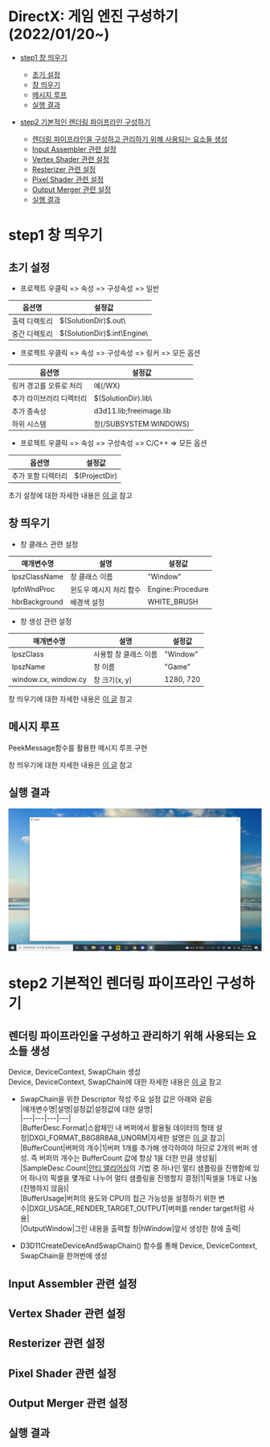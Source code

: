 # DirectX: 게임 엔진 구성하기(2022/01/20~)

- [step1 창 띄우기](#step1-창-띄우기)
    - [초기 설정](#초기-설정)
    - [창 띄우기](#창-띄우기)
    - [메시지 루프](#메시지-루프)
    - [실행 결과](#실행-결과)

- [step2 기본적인 렌더링 파이프라인 구성하기](#step2-기본적인-렌더링-파이프라인-구성하기)
    - [렌더링 파이프라인을 구성하고 관리하기 위해 사용되는 요소들 생성](#렌더링-파이프라인을-구성하고-관리하기-위해-사용되는-요소들-생성)
    - [Input Assembler 관련 설정](#Input-Assembler-관련-설정)
    - [Vertex Shader 관련 설정](#Vertex-Shader-관련-설정)
    - [Resterizer 관련 설정](#Resterizer-관련-설정)
    - [Pixel Shader 관련 설정](#Pixel-Shader-관련-설정)
    - [Output Merger 관련 설정](#Output-Merger-관련-설정)
    - [실행 결과](#실행-결과)

# step1 창 띄우기
## 초기 설정

- 프로젝트 우클릭 => 속성 => 구성속성 => 일반  

|옵션명|설정값|
|---|---|
|출력 디렉토리|\$(SolutionDir)$\.out\\ |
|중간 디렉토리|\$(SolutionDir)$.int\\Engine\\  |  

- 프로젝트 우클릭 => 속성 => 구성속성 => 링커 => 모든 옵션 

|옵션명|설정값|
|---|---|
|링커 경고를 오류로 처리|예(/WX)|
|추가 라이브러리 디렉터리|\$(SolutionDir).lib\\ |
|추가 종속성|d3d11.lib;freeimage.lib|
|하위 시스템|창(/SUBSYSTEM:WINDOWS)|  
  
- 프로젝트 우클릭 => 속성 => 구성속성 => C/C++ => 모든 옵션 

|옵션명|설정값|
|---|---|
|추가 포함 디렉터리|$(ProjectDir)| 
  
초기 설정에 대한 자세한 내용은 [이 글](https://blog.naver.com/jiy12345/222642266600) 참고  
  
## 창 띄우기
- 창 클래스 관련 설정  
  
|매개변수명|설명|설정값|
|---|---|---|
|lpszClassName|창 클래스 이름|\"Window\"| 
|lpfnWndProc|윈도우 메시지 처리 함수|Engine\::Procedure| 
|hbrBackground|배경색 설정|WHITE_BRUSH|

- 창 생성 관련 설정  
  
|매개변수명|설명|설정값|
|---|---|---|
|lpszClass|사용할 창 클래스 이름|"Window"|
|lpszName|창 이름|"Game"| 
|window.cx, window.cy|창 크기(x, y)|1280, 720| 
  
창 띄우기에 대한 자세한 내용은 [이 글](https://blog.naver.com/jiy12345/222643207733) 참고  
  
## 메시지 루프  
  
  PeekMessage함수를 활용한 메시지 루프 구현

창 띄우기에 대한 자세한 내용은 [이 글](https://blog.naver.com/jiy12345/222650250442) 참고

## 실행 결과
![step 1 execution result](https://github.com/jiy12345/DirectX-Game-Engine/blob/master/Result-Images/step%201%20execution%20result.png)

# step2 기본적인 렌더링 파이프라인 구성하기
## 렌더링 파이프라인을 구성하고 관리하기 위해 사용되는 요소들 생성
 Device, DeviceContext, SwapChain 생성   
 Device, DeviceContext, SwapChain에 대한 자세한 내용은 [이 글](https://blog.naver.com/jiy12345/222679209673) 참고  
  
- SwapChain을 위한 Descriptor 작성
 주요 설정 값은 아래와 같음  
|매개변수명|설명|설정값|설정값에 대한 설명|  
|---|---|---|---|  
|BufferDesc.Format|스왑체인 내 버퍼에서 활용될 데이터의 형태 설정|DXGI_FORMAT_B8G8R8A8_UNORM|자세한 설명은 [이 글](https://blog.naver.com/jiy12345/222624747613) 참고|  
|BufferCount|버퍼의 개수|1|버퍼 1개를 추가해 생각하여야 하므로 2개의 버퍼 생성. 즉 버퍼의 개수는 BufferCount 값에 항상 1을 더한 만큼 생성됨|  
|SampleDesc.Count|[안티 앨리어싱](https://ko.wikipedia.org/wiki/%EC%9C%84%EC%8B%A0%ED%98%B8_%EC%A0%9C%EA%B1%B0)의 기법 중 하나인 멀티 샘플링을 진행함에 있어 하나의 픽셀을 몇개로 나누어 멀티 샘플링을 진행할지 결정|1|픽셀을 1개로 나눔(진행하지 않음)|   
|BufferUsage|버퍼의 용도와 CPU의 접근 가능성을 설정하기 위한 변수|DXGI_USAGE_RENDER_TARGET_OUTPUT|버퍼를 render target처럼 사용|  
|OutputWindow|그린 내용을 출력할 창|hWindow|앞서 생성한 창에 출력|  
  
- D3D11CreateDeviceAndSwapChain() 함수를 통해 Device, DeviceContext, SwapChain을 한꺼번에 생성

## Input Assembler 관련 설정
## Vertex Shader 관련 설정
## Resterizer 관련 설정
## Pixel Shader 관련 설정
## Output Merger 관련 설정
## 실행 결과
